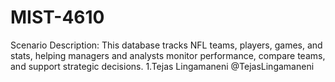 # MIST-4610
Scenario Description: This database tracks NFL teams, players, games, and stats, helping managers and analysts monitor performance, compare teams, and support strategic decisions.
1.Tejas Lingamaneni @TejasLingamaneni
